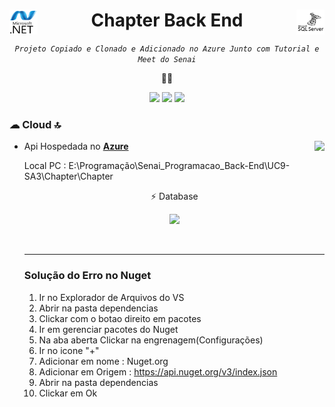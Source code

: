 

<h1 align="center"><img align="left" src="https://github.com/devicons/devicon/blob/master/icons/dot-net/dot-net-original-wordmark.svg" height="40" width="45" >Chapter Back End<img align="right" height="40" width="45" src="https://github.com/devicons/devicon/blob/master/icons/microsoftsqlserver/microsoftsqlserver-plain-wordmark.svg">
</h1>
 <div align="center">

   <cite align="center">`Projeto Copiado e Clonado e Adicionado no Azure Junto com Tutorial e Meet do Senai`</cite>
  

</div>
   <p align="center">
👨‍💻 
</p>
<p align="center">
  
   <img src="https://img.shields.io/badge/GIT-E44C30?style=for-the-badge&logo=git&logoColor=white"/>

 <img src="https://img.shields.io/badge/Visual_Studio-5C2D91?style=for-the-badge&logo=visual%20studio&logoColor=white"/>

 <img src="https://img.shields.io/badge/C%23-239120?style=for-the-badge&logo=c-sharp&logoColor=white"/>

  
 
</p>



### ☁ Cloud 🔝  
<ul>
<li><p align="left">Api Hospedada no <a href="https://chaptergabriel-martins.azurewebsites.net/"><strong>Azure</strong></a>  <img align="right" src="https://img.shields.io/badge/microsoft%20azure-0089D6?style=for-the-badge&logo=microsoft-azure&logoColor=whitee"/>
</p> </li>



Local PC : E:\Programação\Senai_Programacao_Back-End\UC9-SA3\Chapter\Chapter



<div align="center">

  
<p align="center">
  <p align="center">⚡ Database</p>

  <img src="https://img.shields.io/badge/Microsoft%20SQL%20Server-CC2927?style=for-the-badge&logo=microsoft%20sql%20server&logoColor=white"/>

</p> 
<br/>

</div>
<hr>


### Solução do Erro no Nuget 


1. Ir no Explorador de Arquivos do VS
2. Abrir na pasta dependencias
3. Clickar com o botao direito em pacotes
4. Ir em gerenciar pacotes do Nuget
5. Na aba aberta Clickar na engrenagem(Configurações)
6. Ir no icone "+"
7. Adicionar em nome : Nuget.org
8. Adicionar em Origem : https://api.nuget.org/v3/index.json
9. Abrir na pasta dependencias
10. Clickar em Ok




